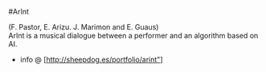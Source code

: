 #ArInt

(F. Pastor, E. Arizu. J. Marimon and E. Guaus)<br>
ArInt is a musical dialogue between a performer and an algorithm based on AI.<br>

+ info @ [http://sheepdog.es/portfolio/arint"]
